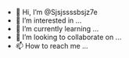 - 👋 Hi, I’m @Sjsjssssbsjz7e
- 👀 I’m interested in ...
- 🌱 I’m currently learning ...
- 💞️ I’m looking to collaborate on ...
- 📫 How to reach me ...

<!---
Sjsjssssbsjz7e/Sjsjssssbsjz7e is a ✨ special ✨ repository because its `README.md` (this file) appears on your GitHub profile.
You can click the Preview link to take a look at your changes.
--->
